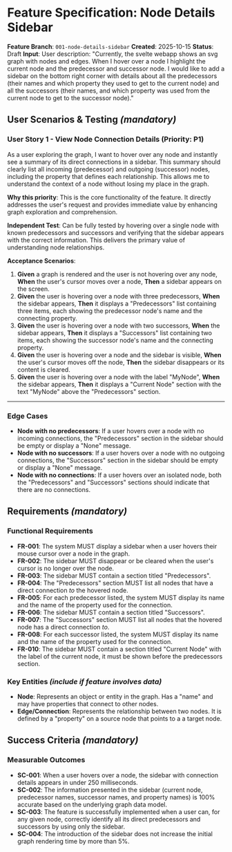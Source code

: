 # Feature Specification: Node Details Sidebar

**Feature Branch**: `001-node-details-sidebar`
**Created**: 2025-10-15
**Status**: Draft
**Input**: User description: "Currently, the svelte webapp shows an svg graph with nodes and edges. When I hover over a node I highlight the current node and the predecessor and successor node. I would like to add a sidebar on the bottom right corner with details about all the predecessors (their names and which property they used to get to the current node) and all the successors (their names, and which property was used from the current node to get to the successor node)."

## User Scenarios & Testing *(mandatory)*

### User Story 1 - View Node Connection Details (Priority: P1)

As a user exploring the graph, I want to hover over any node and instantly see a summary of its direct connections in a sidebar. This summary should clearly list all incoming (predecessor) and outgoing (successor) nodes, including the property that defines each relationship. This allows me to understand the context of a node without losing my place in the graph.

**Why this priority**: This is the core functionality of the feature. It directly addresses the user's request and provides immediate value by enhancing graph exploration and comprehension.

**Independent Test**: Can be fully tested by hovering over a single node with known predecessors and successors and verifying that the sidebar appears with the correct information. This delivers the primary value of understanding node relationships.

**Acceptance Scenarios**:

1.  **Given** a graph is rendered and the user is not hovering over any node,
    **When** the user's cursor moves over a node,
    **Then** a sidebar appears on the screen.
2.  **Given** the user is hovering over a node with three predecessors,
    **When** the sidebar appears,
    **Then** it displays a "Predecessors" list containing three items, each showing the predecessor node's name and the connecting property.
3.  **Given** the user is hovering over a node with two successors,
    **When** the sidebar appears,
    **Then** it displays a "Successors" list containing two items, each showing the successor node's name and the connecting property.
4.  **Given** the user is hovering over a node and the sidebar is visible,
    **When** the user's cursor moves off the node,
    **Then** the sidebar disappears or its content is cleared.
5.  **Given** the user is hovering over a node with the label "MyNode",
    **When** the sidebar appears,
    **Then** it displays a "Current Node" section with the text "MyNode" above the "Predecessors" section.

---

### Edge Cases

-   **Node with no predecessors**: If a user hovers over a node with no incoming connections, the "Predecessors" section in the sidebar should be empty or display a "None" message.
-   **Node with no successors**: If a user hovers over a node with no outgoing connections, the "Successors" section in the sidebar should be empty or display a "None" message.
-   **Node with no connections**: If a user hovers over an isolated node, both the "Predecessors" and "Successors" sections should indicate that there are no connections.

## Requirements *(mandatory)*

### Functional Requirements

-   **FR-001**: The system MUST display a sidebar when a user hovers their mouse cursor over a node in the graph.
-   **FR-002**: The sidebar MUST disappear or be cleared when the user's cursor is no longer over the node.
-   **FR-003**: The sidebar MUST contain a section titled "Predecessors".
-   **FR-004**: The "Predecessors" section MUST list all nodes that have a direct connection *to* the hovered node.
-   **FR-005**: For each predecessor listed, the system MUST display its name and the name of the property used for the connection.
-   **FR-006**: The sidebar MUST contain a section titled "Successors".
-   **FR-007**: The "Successors" section MUST list all nodes that the hovered node has a direct connection *to*.
-   **FR-008**: For each successor listed, the system MUST display its name and the name of the property used for the connection.
-   **FR-010**: The sidebar MUST contain a section titled "Current Node" with the label of the current node, it must be shown before the predecessors section.

### Key Entities *(include if feature involves data)*

-   **Node**: Represents an object or entity in the graph. Has a "name" and may have properties that connect to other nodes.
-   **Edge/Connection**: Represents the relationship between two nodes. It is defined by a "property" on a source node that points to a a target node.

## Success Criteria *(mandatory)*

### Measurable Outcomes

-   **SC-001**: When a user hovers over a node, the sidebar with connection details appears in under 250 milliseconds.
-   **SC-002**: The information presented in the sidebar (current node, predecessor names, successor names, and property names) is 100% accurate based on the underlying graph data model.
-   **SC-003**: The feature is successfully implemented when a user can, for any given node, correctly identify all its direct predecessors and successors by using only the sidebar.
-   **SC-004**: The introduction of the sidebar does not increase the initial graph rendering time by more than 5%.
